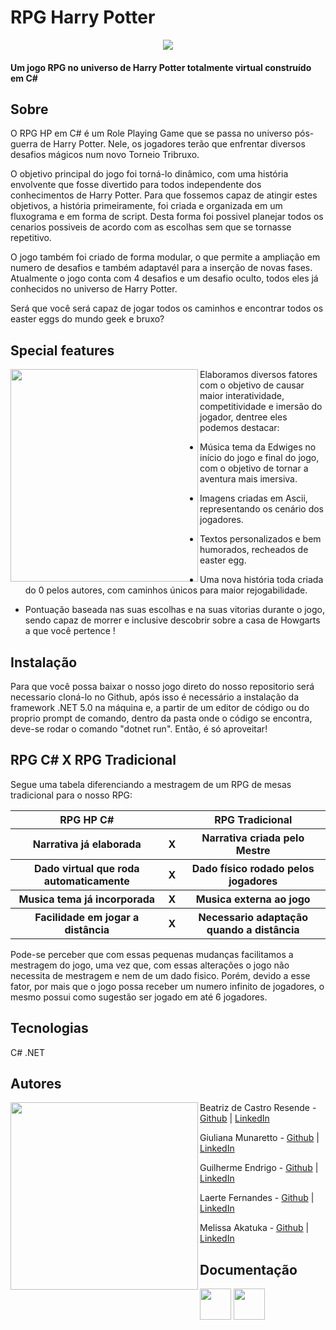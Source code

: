 # RPG Harry Potter

<p align="center">
<img src="https://github.com/Guilherme-Endrigo/RPG-HARRY-POTTER/blob/main/Docs/img/logo.jpg">
</p>

<h4>Um jogo RPG no universo de Harry Potter totalmente virtual construído em C#</h4>

## Sobre

O RPG HP em C# é um Role Playing Game que se passa no universo pós-guerra de Harry Potter. Nele, os jogadores terão que enfrentar diversos desafios mágicos num novo Torneio Tribruxo.

O objetivo principal do jogo foi torná-lo dinâmico, com uma história envolvente que fosse divertido para todos independente dos conhecimentos de Harry Potter. Para que fossemos capaz de atingir estes objetivos, a história primeiramente, foi criada e organizada em um fluxograma e em forma de script. Desta forma foi possivel planejar todos os cenarios possiveis de acordo com as escolhas sem que se tornasse repetitivo.

O jogo também foi criado de forma modular, o que permite a ampliação em numero de desafios e também adaptavél para a inserção de novas fases. Atualmente o jogo conta com 4 desafios e um desafio oculto, todos eles já conhecidos no universo de Harry Potter.

Será que você será capaz de jogar todos os caminhos e encontrar todos os easter eggs do mundo geek e bruxo?


## Special features

<img align="left" width="300" height="340" src="https://github.com/Guilherme-Endrigo/RPG-HARRY-POTTER/blob/main/Docs/img/full.gif">

Elaboramos diversos fatores com o objetivo de causar maior interatividade, competitividade e imersão do jogador, dentree eles podemos destacar:

* Música tema da Edwiges no início do jogo e final do jogo, com o objetivo de tornar a aventura mais imersiva. 

* Imagens criadas em Ascii, representando os cenário dos jogadores.
 
* Textos personalizados e bem humorados, recheados de easter egg.

* Uma nova história toda criada do 0 pelos autores, com caminhos únicos para maior rejogabilidade.

* Pontuação baseada nas suas escolhas e na suas vitorias durante o jogo, sendo capaz de morrer e inclusive descobrir sobre a casa de Howgarts a que você pertence !


## Instalação


Para que você possa baixar o nosso jogo direto do nosso repositorio será necessario cloná-lo no Github, após isso é necessário a instalação da framework .NET 5.0 na máquina e, a partir de um editor de código ou do proprio prompt de comando, dentro da pasta onde o código se encontra, deve-se rodar o comando "dotnet run". Então, é só aproveitar!

## RPG C#     X     RPG Tradicional

Segue uma tabela diferenciando a mestragem de um RPG de mesas tradicional para o nosso RPG:

<table>
  <tr>
    <th>RPG HP C#</th>
    <th></th>
    <th>RPG Tradicional</th>
  </tr>
  <tr>
  <th>Narrativa já elaborada</th>
  <th>X</th>
  <th>Narrativa criada pelo Mestre</th>
  </tr>
  <tr>
    <th>Dado virtual que roda automaticamente</th>
    <th>X</th>
    <th>Dado físico rodado pelos jogadores</th>
  </tr>
   <tr>
    <th>Musica tema já incorporada</th>
    <th>X</th>
    <th>Musica externa ao jogo</th>
  </tr>
    <tr>
    <th>Facilidade em jogar a distância</th>
    <th>X</th>
    <th>Necessario adaptação quando a distância</th>
  </tr>


</table> 

Pode-se perceber que com essas pequenas mudanças facilitamos a mestragem do jogo, uma vez que, com essas alterações o jogo não necessita de mestragem e nem de um dado fisico. Porém, devido a esse fator, por mais que o jogo possa receber um numero infinito de jogadores, o mesmo possui como sugestão ser jogado em até 6 jogadores. 

## Tecnologias
<p>C# .NET</p>

## Autores

<img align="left" width="300" height="300" src="https://github.com/Guilherme-Endrigo/RPG-HARRY-POTTER/blob/main/Docs/img/goblet.gif">

Beatriz de Castro Resende - <a href="https://github.com/beatrizresende">Github</a> | <a href="https://www.linkedin.com/in/beatrizresende">LinkedIn</a>

Giuliana Munaretto - <a href="https://github.com/gimunaretto">Github</a> | <a href="https://www.linkedin.com/in/gimunaretto/">LinkedIn</a>

Guilherme Endrigo - <a href="https://github.com/Guilherme-Endrigo">Github</a> | <a href="https://www.linkedin.com/in/guilhermeendrigo/">LinkedIn</a>                          

Laerte Fernandes - <a href="https://github.com/LaerteFr02">Github</a> | <a href="https://www.linkedin.com/in/laertefr/">LinkedIn</a>

Melissa Akatuka - <a href="https://github.com/MelissaAkatuka">Github</a> | <a href="https://www.linkedin.com/in/melissa-akatuka-de-oliveira/">LinkedIn</a>

## Documentação



<a href="https://miro.com/welcomeonboard/TVVjZDdJT2FDMEFoWFVLazBhRHhLVjJTZ0JSU2E4aFk1cDFFWmRvWk9mSE5yV0c3N2hvTTgyS0Y2bUdnQVBFR3wzMDc0NDU3MzYyMDU3NjYzOTc0" target="_blank"><img src="https://github.com/Guilherme-Endrigo/RPG-HARRY-POTTER/blob/main/Docs/img/miro.png" height="50px" width="50px"></a> <a href="https://github.com/Guilherme-Endrigo/RPG-HARRY-POTTER/blob/main/Docs/RPG_HP.pdf" target="_blank"><img src="https://github.com/Guilherme-Endrigo/RPG-HARRY-POTTER/blob/main/Docs/img/google docs.png" height="50px" width="50px"></a>



